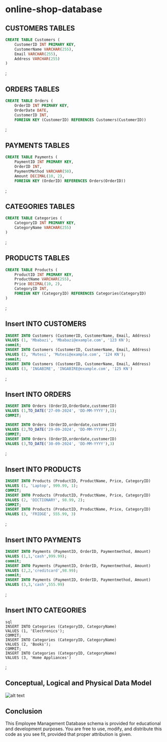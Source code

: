 # online-shop-database
## CUSTOMERS TABLES
```sql
CREATE TABLE Customers (
    CustomerID INT PRIMARY KEY,
    CustomerName VARCHAR(255),
    Email VARCHAR(255),
    Address VARCHAR(255)
)

```
;
## ORDERS TABLES
```sql
CREATE TABLE Orders (
    OrderID INT PRIMARY KEY,
    OrderDate DATE,
    CustomerID INT,
    FOREIGN KEY (CustomerID) REFERENCES Customers(CustomerID))

```
;

## PAYMENTS TABLES
```sql
CREATE TABLE Payments (
    PaymentID INT PRIMARY KEY,
    OrderID INT,
    PaymentMethod VARCHAR(50),
    Amount DECIMAL(10, 2),
    FOREIGN KEY (OrderID) REFERENCES Orders(OrderID))

```
;
## CATEGORIES TABLES
```sql
CREATE TABLE Categories (
    CategoryID INT PRIMARY KEY,
    CategoryName VARCHAR(255)
)

```
;
## PRODUCTS TABLES
```sql
CREATE TABLE Products (
    ProductID INT PRIMARY KEY,
    ProductName VARCHAR(255),
    Price DECIMAL(10, 2),
    CategoryID INT,
    FOREIGN KEY (CategoryID) REFERENCES Categories(CategoryID)
)

```
;


## Insert INTO CUSTOMERS
```sql
INSERT INTO Customers (CustomerID, CustomerName, Email, Address)
VALUES (1, 'Mbabazi', 'Mbabazi@example.com', '123 KN');
commit;
INSERT INTO Customers (CustomerID, CustomerName, Email, Address)
VALUES (2, 'Mutesi', 'Mutesi@example.com', '124 KN');
commit;
INSERT INTO Customers (CustomerID, CustomerName, Email, Address)
VALUES (3, 'INGABIRE', 'INGABIRE@example.com', '125 KN')
```
;


## Insert INTO ORDERS

```sql 
INSERT INTO Orders (OrderID,OrderDate,customerID)
VALUES (1,TO_DATE('27-09-2024', 'DD-MM-YYYY'),1);
COMMIT;

INSERT INTO Orders (OrderID,orderdate,customerID)
VALUES (2,TO_DATE('29-09-2024', 'DD-MM-YYYY'),2);
COMMIT;
INSERT INTO Orders (OrderID,orderdate,customerID)
VALUES (3,TO_DATE('30-09-2024', 'DD-MM-YYYY'),3)
```
;


## Insert INTO PRODUCTS

```sql
INSERT INTO Products (ProductID, ProductName, Price, CategoryID)
VALUES (1, 'Laptop', 999.99, 1);
COMMIT;
INSERT INTO Products (ProductID, ProductName, Price, CategoryID)
VALUES (2, 'DICTIONARY', 98.99, 2);
COMMIT;
INSERT INTO Products (ProductID, ProductName, Price, CategoryID)
VALUES (3, 'FRIDGE', 555.99, 3)
```
;





## Insert INTO PAYMENTS

```sql
INSERT INTO Payments (PaymentID, OrderID, Paymentmethod, Amount)
VALUES (1,1,'cash',999.99);
commit;
INSERT INTO Payments (PaymentID, OrderID, Paymentmethod, Amount)
VALUES (2,2,'creditcard',98.99);
commit;
INSERT INTO Payments (PaymentID, OrderID, Paymentmethod, Amount)
VALUES (3,3,'cash',555.99)
```
;

## Insert INTO CATEGORIES
```
sql
INSERT INTO Categories (CategoryID, CategoryName)
VALUES (1, 'Electronics');
COMMIT;
INSERT INTO Categories (CategoryID, CategoryName)
VALUES (2, 'Books');
COMMIT;
INSERT INTO Categories (CategoryID, CategoryName)
VALUES (3, 'Home Appliances')
```
;
## Conceptual, Logical and Physical Data Model

![alt text](image.png)

## Conclusion

This Employee Management Database schema is provided for educational and development purposes. You are free to use, modify, and distribute this code as you see fit, provided that proper attribution is given.
